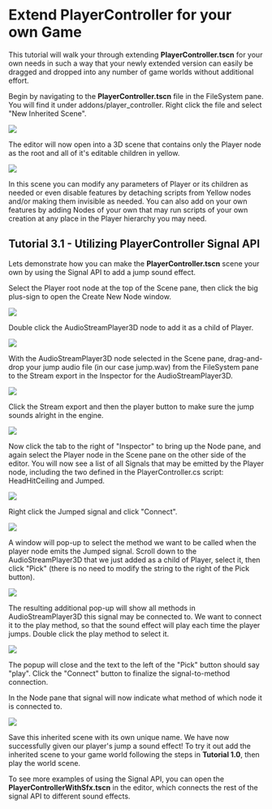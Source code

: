 # Extend PlayerController for your own Game

This tutorial will walk your through extending **PlayerController.tscn** for your own needs in such a way that your newly extended version can easily be dragged and dropped into any number of game worlds without additional effort. 

Begin by navigating to the **PlayerController.tscn** file in the FileSystem pane. You will find it under addons/player_controller. Right click the file and select "New Inherited Scene". 

![](images/getting-started_inherited-scene.png)

The editor will now open into a 3D scene that contains only the Player node as the root and all of it's editable children in yellow. 

![](images/getting-started_inherited-scene-player-controller.png)

In this scene you can modify any parameters of Player or its children as needed or even disable features by detaching scripts from Yellow nodes and/or making them invisible as needed. You can also add on your own features by adding Nodes of your own that may run scripts of your own creation at any place in the Player hierarchy you may need.

## Tutorial 3.1 - Utilizing PlayerController Signal API

Lets demonstrate how you can make the **PlayerController.tscn** scene your own by using the Signal API to add a jump sound effect. 

Select the Player root node at the top of the Scene pane, then click the big plus-sign to open the Create New Node window.

![](images/tutorials_add-node.png)

Double click the AudioStreamPlayer3D node to add it as a child of Player. 

![](images/tutorials_create-new-node.png)

With the AudioStreamPlayer3D node selected in the Scene pane, drag-and-drop your jump audio file (in our case jump.wav) from the FileSystem pane to the Stream export in the Inspector for the AudioStreamPlayer3D.

![](images/tutorial_drag-n-drop-wav.gif)

Click the Stream export and then the player button to make sure the jump sounds alright in the engine. 

![](images/tutorials_playing-sfx-engine.png)

Now click the tab to the right of "Inspector" to bring up the Node pane, and again select the Player node in the Scene pane on the other side of the editor. You will now see a list of all Signals that may be emitted by the Player node, including the two defined in the PlayerController.cs script: HeadHitCeiling and Jumped.

![](images/tutorials_node-pane.png)

Right click the Jumped signal and click "Connect".

![](images/tutorials_connect_jumped.png)

A window will pop-up to select the method we want to be called when the player node emits the Jumped signal. Scroll down to the AudioStreamPlayer3D that we just added as a child of Player, select it, then click "Pick" (there is no need to modify the string to the right of the Pick button).

![](images/tutorials_signal-connect-popup.png)

The resulting additional pop-up will show all methods in AudioStreamPlayer3D this signal may be connected to. We want to connect it to the play method, so that the sound effect will play each time the player jumps. Double click the play method to select it. 

![](images/tutorials_select-method-popup.png)

The popup will close and the text to the left of the "Pick" button should say "play". Click the "Connect" button to finalize the signal-to-method connection.  

In the Node pane that signal will now indicate what method of which node it is connected to.

![](images/tutorials_connected-jumped.png)

Save this inherited scene with its own unique name. We have now successfully given our player's jump a sound effect! To try it out add the inherited scene to your game world following the steps in **Tutorial 1.0**, then play the world scene.  

To see more examples of using the Signal API, you can open the **PlayerControllerWithSfx.tscn** in the editor, which connects the rest of the signal API to different sound effects.
